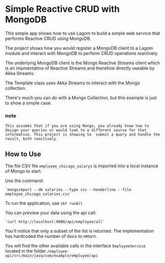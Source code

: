 # Simple Reactive CRUD with MongoDB

This simple app shows how to use Lagom to build a simple web service that performs Reactive CRUD using MongoDB. 

The project shows how you would register a MongoDB client to a Lagom module and interact with MongoDB to perform CRUD operations reactively. 

The underlying MongoDB client is the Mongo Reactive Streams client which is an impmentatino of Reactive Streams and therefore directly useable by Akka Streams. 

The Template class uses Akka Streams to interact with the Mongo collection. 

There's much you can do with a Mongo Collection, but this example is just to show a simple case. 

### note
    This assumes that if you are using Mongo, you already know how to design your queries or would look to a different source for that information. This project is showing to  submit a query and handle the result, both reactively. 

## How to Use
The file CSV file `employee_chicago_salarys` is imported into a local instance of Mongo to start. 

Use the command:

    `mongoimport --db salaries --type csv --headerline --file employee_chicago_salaries.csv`

To run the application, use `sbt runAll`

You can preview your data using the api call:

    `curl http://localhost:9000/api/employee/all`

You'll notice that only a subset of the list is returned. The implementation has hardcoded the number of docs to return. 

You will find the other available calls in the interface `EmployeeService` located in the folder `/employee-api/src/main/java/com/example/employee/api`


